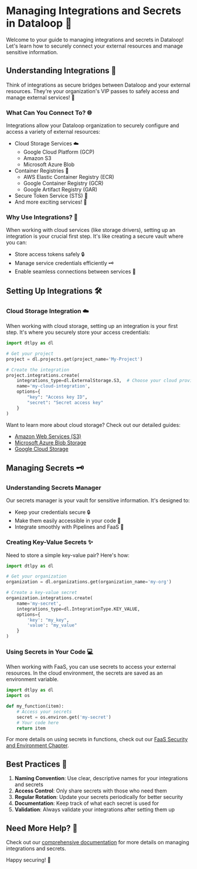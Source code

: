 # Managing Integrations and Secrets in Dataloop 🔐

Welcome to your guide to managing integrations and secrets in Dataloop! Let's learn how to securely connect your external resources and manage sensitive information.

## Understanding Integrations 🔗

Think of integrations as secure bridges between Dataloop and your external resources. They're your organization's VIP passes to safely access and manage external services! 🎫

### What Can You Connect To? 🌐

Integrations allow your Dataloop organization to securely configure and access a variety of external resources:

- Cloud Storage Services ☁️
  - Google Cloud Platform (GCP)
  - Amazon S3
  - Microsoft Azure Blob
- Container Registries 🐳
  - AWS Elastic Container Registry (ECR)
  - Google Container Registry (GCR)
  - Google Artifact Registry (GAR)
- Secure Token Service (STS) 🔑
- And more exciting services! 🚀

### Why Use Integrations? 🎯

When working with cloud services (like storage drivers), setting up an integration is your crucial first step. It's like creating a secure vault where you can:
- Store access tokens safely 🔒
- Manage service credentials efficiently 🗝️
- Enable seamless connections between services 🤝

## Setting Up Integrations 🛠️

### Cloud Storage Integration ☁️

When working with cloud storage, setting up an integration is your first step. It's where you securely store your access credentials:

```python
import dtlpy as dl

# Get your project
project = dl.projects.get(project_name='My-Project')

# Create the integration
project.integrations.create(
    integrations_type=dl.ExternalStorage.S3,  # Choose your cloud provider type
    name='my-cloud-integration',
    options={
        "key": "Access key ID",
        "secret": "Secret access key"
    }
)
```

Want to learn more about cloud storage? Check out our detailed guides:
- [Amazon Web Services (S3)](/tutorials/data_management/external_storage_drivers/aws_s3/chapter.md)
- [Microsoft Azure Blob Storage](/tutorials/data_management/external_storage_drivers/azure_blob/chapter.md)
- [Google Cloud Storage](/tutorials/data_management/external_storage_drivers/gcs/chapter.md)

## Managing Secrets 🗝️

### Understanding Secrets Manager

Our secrets manager is your vault for sensitive information. It's designed to:
- Keep your credentials secure 🔒
- Make them easily accessible in your code 🎯
- Integrate smoothly with Pipelines and FaaS 🔄

### Creating Key-Value Secrets ✨

Need to store a simple key-value pair? Here's how:

```python
import dtlpy as dl

# Get your organization
organization = dl.organizations.get(organization_name='my-org')

# Create a key-value secret
organization.integrations.create(
    name='my-secret',
    integrations_type=dl.IntegrationType.KEY_VALUE,
    options={
        'key': "my_key",
        'value': "my_value"
    }
)
```

### Using Secrets in Your Code 💻

When working with FaaS, you can use secrets to access your external resources. 
In the cloud environment, the secrets are saved as an environment variable.

```python
import dtlpy as dl
import os

def my_function(item):
    # Access your secrets
    secret = os.environ.get('my-secret')
    # Your code here
    return item
```


For more details on using secrets in functions, check out our [FaaS Security and Environment Chapter](https://developers.dataloop.ai/tutorials/faas_applications/service_configurations/chapter#-security-and-environment).

## Best Practices 🌟

1. **Naming Convention**: Use clear, descriptive names for your integrations and secrets
2. **Access Control**: Only share secrets with those who need them
3. **Regular Rotation**: Update your secrets periodically for better security
4. **Documentation**: Keep track of what each secret is used for
5. **Validation**: Always validate your integrations after setting them up

## Need More Help? 🤔

Check out our [comprehensive documentation](https://docs.dataloop.ai/docs/welcome) for more details on managing integrations and secrets.

Happy securing! 🚀
